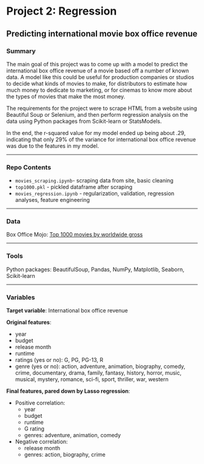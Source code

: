 # Project 2: Regression
## Predicting international movie box office revenue

### Summary

The main goal of this project was to come up with a model to predict the international box office revenue of a movie based off a number of known data. A model like this could be useful for production companies or studios to decide what kinds of movies to make, for distributors to estimate how much money to dedicate to marketing, or for cinemas to know more about the types of movies that make the most money.

The requirements for the project were to scrape HTML from a website using Beautiful Soup or Selenium, and then perform regression analysis on the data using Python packages from Scikit-learn or StatsModels.

In the end, the r-squared value for my model ended up being about .29, indicating that only 29% of the variance for international box office revenue was due to the features in my model.

---
### Repo Contents
- `movies_scraping.ipynb`- scraping data from site, basic cleaning
- `top1000.pkl` - pickled dataframe after scraping
- `movies_regression.ipynb` - regularization, validation, regression analyses, feature engineering

---
### Data
Box Office Mojo: [Top 1000 movies by worldwide gross](https://www.boxofficemojo.com/chart/top_lifetime_gross/?area=XWW)

---
### Tools
Python packages: BeautifulSoup, Pandas, NumPy, Matplotlib, Seaborn, Scikit-learn

---
### Variables

**Target variable**: International box office revenue

**Original features**: </br>
- year
- budget
- release month
- runtime
- ratings (yes or no): G, PG, PG-13, R
- genre (yes or no): action, adventure, animation, biography, comedy, crime, documentary, drama, family, fantasy, history, horror, music, musical, mystery, romance, sci-fi, sport, thriller, war, western

**Final features, pared down by Lasso regression**: </br>
- Positive correlation: 
  - year
  - budget
  - runtime
  - G rating
  - genres: adventure, animation, comedy </br>
- Negative correlation: 
  - release month
  - genres: action, biography, crime
